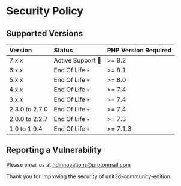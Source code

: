 # Security Policy

## Supported Versions

 Version     | Status                   | PHP Version Required
:------------|:-------------------------|:------------
 7.x.x       |  Active Support :rocket: | >= 8.2 
 6.x.x       |  End Of Life :skull: | >= 8.1
 5.x.x       |  End Of Life :skull: | >= 8.0
 4.x.x       |  End Of Life :skull: | >= 7.4
 3.x.x       |  End Of Life :skull: | >= 7.4
 2.3.0 to 2.7.0|  End Of Life :skull: | >= 7.4
 2.0.0 to 2.2.7|  End Of Life :skull: | >= 7.3
 1.0 to 1.9.4|  End Of Life :skull:     | >= 7.1.3

## Reporting a Vulnerability

Please email us at hdinnovations@protonmail.com

Thank you for improving the security of unit3d-community-edition.
